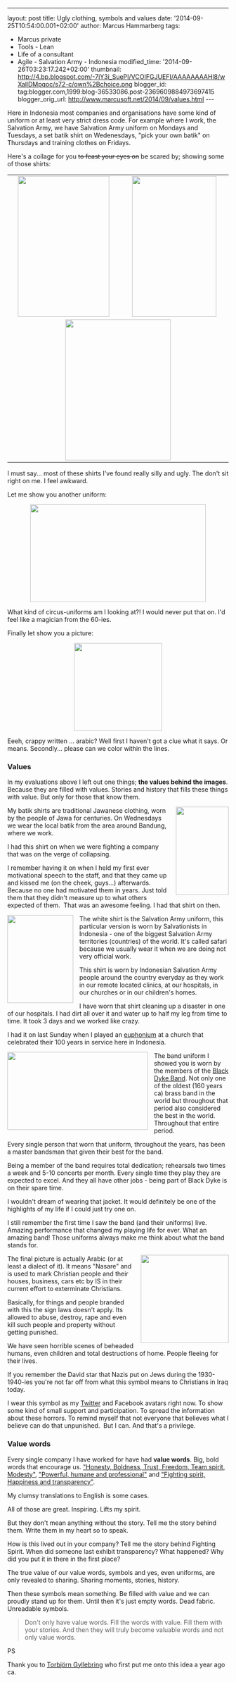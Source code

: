 ---
layout: post
title: Ugly clothing, symbols and values
date: '2014-09-25T10:54:00.001+02:00'
author: Marcus Hammarberg
tags:
  - Marcus
private
   - Tools - Lean
  - Life of a consultant
   - Agile - Salvation Army -
Indonesia
modified_time: '2014-09-26T03:23:17.242+02:00'
thumbnail: http://4.bp.blogspot.com/-7jY3i_SuePI/VCOIFGJUEFI/AAAAAAAAHl8/wXallDMpqoc/s72-c/own%2Bchoice.png
blogger_id: tag:blogger.com,1999:blog-36533086.post-2369609884973697415
blogger_orig_url: http://www.marcusoft.net/2014/09/values.html ---

<div dir="ltr" style="text-align: left;" trbidi="on">

Here in Indonesia most companies and organisations have some kind of
uniform or at least very strict dress code. For example where I work,
the Salvation Army, we have Salvation Army uniform on Mondays and
Tuesdays, a set batik shirt on Wedenesdays, "pick your own batik" on
Thursdays and training clothes on Fridays.

Here's a collage for you ~~to feast your eyes on~~ be scared by; showing
some of those shirts:

<table>
<colgroup>
<col style="width: 50%" />
<col style="width: 50%" />
</colgroup>
<tbody>
<tr class="odd">
<td><div class="separator" style="clear: both; text-align: center;">
<a
href="http://4.bp.blogspot.com/-7jY3i_SuePI/VCOIFGJUEFI/AAAAAAAAHl8/wXallDMpqoc/s1600/own%2Bchoice.png"
data-imageanchor="1" style="margin-left: 1em; margin-right: 1em;"><img
src="http://4.bp.blogspot.com/-7jY3i_SuePI/VCOIFGJUEFI/AAAAAAAAHl8/wXallDMpqoc/s1600/own%2Bchoice.png"
data-border="0" width="208" height="320" /></a>
</div></td>
<td><div class="separator" style="clear: both; text-align: center;">
<a
href="http://3.bp.blogspot.com/-yW0xTRJnxcw/VCOIFLrB9HI/AAAAAAAAHl0/LF9G-iA1X_I/s1600/set%2Bbatik%2Band%2Bbeard.jpg"
data-imageanchor="1" style="margin-left: 1em; margin-right: 1em;"><img
src="http://3.bp.blogspot.com/-yW0xTRJnxcw/VCOIFLrB9HI/AAAAAAAAHl0/LF9G-iA1X_I/s1600/set%2Bbatik%2Band%2Bbeard.jpg"
data-border="0" width="192" height="320" /></a>
</div></td>
</tr>
<tr class="even">
<td colspan="2" style="text-align: center;"><div class="separator"
style="clear: both; text-align: center;">
<a
href="http://1.bp.blogspot.com/-3qZugxM9lA8/VCOIFFzRydI/AAAAAAAAHl4/RI70-qdNcHM/s1600/uniform.jpg"
data-imageanchor="1" style="margin-left: 1em; margin-right: 1em;"><img
src="http://1.bp.blogspot.com/-3qZugxM9lA8/VCOIFFzRydI/AAAAAAAAHl4/RI70-qdNcHM/s1600/uniform.jpg"
data-border="0" width="240" height="320" /></a>
</div></td>
</tr>
</tbody>
</table>


I must say... most of these shirts I've found really silly and ugly. The
don't sit right on me. I feel awkward.

Let me show you another uniform:

<div class="separator" style="clear: both; text-align: center;">

<a
href="http://4.bp.blogspot.com/-8XzUHg5W19k/VCOZkxzsyrI/AAAAAAAAHmU/j7aaSHETfB8/s1600/black%2Bdyke.JPG"
data-imageanchor="1" style="margin-left: 1em; margin-right: 1em;"><img
src="http://4.bp.blogspot.com/-8XzUHg5W19k/VCOZkxzsyrI/AAAAAAAAHmU/j7aaSHETfB8/s1600/black%2Bdyke.JPG"
data-border="0" width="400" height="222" /></a>

</div>


What kind of circus-uniforms am I looking at?! I would never put that
on. I'd feel like a magician from the 60-ies.

Finally let show you a picture:

<div class="separator" style="clear: both; text-align: center;">

<a
href="http://4.bp.blogspot.com/-T36j3MTeqNo/VCObq1tPtXI/AAAAAAAAHmg/BmGzaQv9P0Y/s1600/christiansInIraq.jpeg"
data-imageanchor="1" style="margin-left: 1em; margin-right: 1em;"><img
src="http://4.bp.blogspot.com/-T36j3MTeqNo/VCObq1tPtXI/AAAAAAAAHmg/BmGzaQv9P0Y/s1600/christiansInIraq.jpeg"
data-border="0" width="200" height="200" /></a>

</div>


Eeeh, crappy written ... arabic? Well first I haven't got a clue what it
says. Or means. Secondly... please can we color within the lines.

### Values

<div>

In my evaluations above I left out one things; **the values behind the
images**. Because they are filled with values. Stories and history that
fills these things with value. But only for those that know them. 

</div>

<div>



</div>

<div style="text-align: left;">

<a
href="http://3.bp.blogspot.com/-yW0xTRJnxcw/VCOIFLrB9HI/AAAAAAAAHl0/LF9G-iA1X_I/s1600/set%2Bbatik%2Band%2Bbeard.jpg"
data-imageanchor="1"
style="clear: right; float: right; margin-bottom: 1em; margin-left: 1em; text-align: center;"><img
src="http://3.bp.blogspot.com/-yW0xTRJnxcw/VCOIFLrB9HI/AAAAAAAAHl0/LF9G-iA1X_I/s1600/set%2Bbatik%2Band%2Bbeard.jpg"
data-border="0" width="120" height="200" /></a>My batik shirts are
traditional Jawanese clothing, worn by the people of Jawa for centuries.
On Wednesdays we wear the local batik from the area around Bandung,
where we work. 

</div>

<div style="text-align: left;">

I had this shirt on when we were fighting a company that was on the
verge of collapsing. 

</div>

<div style="text-align: left;">

I remember having it on when I held my first ever motivational speech to
the staff, and that they came up and kissed me (on the cheek, guys...)
afterwards. Because no one had motivated them in years. Just told them
that they didn't measure up to what others expected of them.  That was
an awesome feeling. I had that shirt on then.

</div>

<div style="text-align: left;">



</div>

<div style="text-align: left;">



</div>

<div style="text-align: left;">

<a
href="http://1.bp.blogspot.com/-3qZugxM9lA8/VCOIFFzRydI/AAAAAAAAHl4/RI70-qdNcHM/s1600/uniform.jpg"
data-imageanchor="1"
style="clear: left; float: left; margin-bottom: 1em; margin-right: 1em; text-align: center;"><img
src="http://1.bp.blogspot.com/-3qZugxM9lA8/VCOIFFzRydI/AAAAAAAAHl4/RI70-qdNcHM/s1600/uniform.jpg"
data-border="0" width="150" height="200" /></a>The white shirt is the
Salvation Army uniform, this particular version is worn by Salvationists
in Indonesia - one of the biggest Salvation Army territories (countries)
of the world. It's called safari because we usually wear it when we are
doing not very official work.

</div>

<div style="text-align: left;">

This shirt is worn by Indonesian Salvation Army people around the
country everyday as they work in our remote located clinics, at our
hospitals, in our churches or in our children's homes. 

</div>

<div style="text-align: left;">

I have worn that shirt cleaning up a disaster in one of our hospitals. I
had dirt all over it and water up to half my leg from time to time. It
took 3 days and we worked like crazy.

</div>

<div style="text-align: left;">

I had it on last Sunday when I played an
<a href="http://en.wikipedia.org/wiki/Euphonium"
target="_blank">euphonium</a> at a church that celebrated their 100
years in service here in Indonesia. 

</div>

<div style="text-align: left;">



</div>

<div style="text-align: left;">



</div>

<div style="text-align: left;">

<a
href="http://4.bp.blogspot.com/-8XzUHg5W19k/VCOZkxzsyrI/AAAAAAAAHmU/j7aaSHETfB8/s1600/black%2Bdyke.JPG"
data-imageanchor="1"
style="clear: left; float: left; margin-bottom: 1em; margin-right: 1em; text-align: center;"><img
src="http://4.bp.blogspot.com/-8XzUHg5W19k/VCOZkxzsyrI/AAAAAAAAHmU/j7aaSHETfB8/s1600/black%2Bdyke.JPG"
data-border="0" width="320" height="177" /></a>The band uniform I showed
you is worn by the members of the
<a href="http://blackdykeband.co.uk/" target="_blank">Black Dyke
Band</a>. Not only one of the oldest (160 years ca) brass band in the
world but throughout that period also considered the best in the world.
Throughout that entire period. 

</div>

<div style="text-align: left;">

Every single person that worn that uniform, throughout the years, has
been a master bandsman that given their best for the band.

</div>

<div style="text-align: left;">

Being a member of the band requires total dedication; rehearsals two
times a week and 5-10 concerts per month. Every single time they play
they are expected to excel. And they all have other jobs - being part of
Black Dyke is on their spare time.

</div>

<div style="text-align: left;">

I wouldn't dream of wearing that jacket. It would definitely be one of
the highlights of my life if I could just try one on.

</div>

<div style="text-align: left;">

I still remember the first time I saw the band (and their uniforms)
live. Amazing performance that changed my playing life for ever. What an
amazing band! Those uniforms always make me think about what the band
stands for.

</div>

<div style="text-align: left;">



</div>

<div style="text-align: left;">

<a
href="http://4.bp.blogspot.com/-T36j3MTeqNo/VCObq1tPtXI/AAAAAAAAHmg/BmGzaQv9P0Y/s1600/christiansInIraq.jpeg"
data-imageanchor="1"
style="clear: right; float: right; margin-bottom: 1em; margin-left: 1em; text-align: center;"><img
src="http://4.bp.blogspot.com/-T36j3MTeqNo/VCObq1tPtXI/AAAAAAAAHmg/BmGzaQv9P0Y/s1600/christiansInIraq.jpeg"
data-border="0" width="200" height="200" /></a>The final picture is
actually Arabic (or at least a dialect of it). It means "Nasare" and is
used to mark Christian people and their houses, business, cars etc by IS
in their current effort to exterminate Christians. 

</div>

<div style="text-align: left;">

Basically, for things and people branded with this the sign laws doesn't
apply. Its allowed to abuse, destroy, rape and even kill such people and
property without getting punished. 

</div>

<div style="text-align: left;">

We have seen horrible scenes of beheaded humans, even children and total
destructions of home. People fleeing for their lives.

</div>

<div style="text-align: left;">

If you remember the David star that Nazis put on Jews during the
1930-1940-ies you're not far off from what this symbol means to
Christians in Iraq today. 

</div>

<div style="text-align: left;">



</div>

<div style="text-align: left;">

I wear this symbol as my
<a href="http://twitter.com/marcusoftnet" target="_blank">Twitter</a>
and Facebook avatars right now. To show some kind of small support and
participation. To spread the information about these horrors. To remind
myself that not everyone that believes what I believe can do that
unpunished.  But I can. And that's a privilege. 

</div>

### Value words

<div>

Every single company I have worked for have had **value words**. Big,
bold words that encourage us.
<a href="http://www.in.capgemini.com/about/group/values-ethics"
target="_blank">"Honesty, Boldness, Trust, Freedom, Team spirit,
Modesty"</a>, <a href="http://avegagroup.se/sv/Om-Avega-Group/Vara-varderingar/"
target="_blank">"Powerful, humane and professional"</a> and <a href="http://aptitud.se/" target="_blank">"Fighting spirit, Happiness
and transparency"</a>. 

</div>

<div>

My clumsy translations to English is some cases. 

</div>

<div>



</div>

<div>

All of those are great. Inspiring. Lifts my spirit. 

</div>

<div>

But they don't mean anything without the story. Tell me the story behind
them. Write them in my heart so to speak.

</div>

<div>



</div>

<div>

How is this lived out in your company? Tell me the story behind Fighting
Spirit. When did someone last exhibit transparency? What happened? Why
did you put it in there in the first place?

</div>

<div>



</div>

<div>

The true value of our value words, symbols and yes, even uniforms, are
only revealed to sharing. Sharing moments, stories, history. 

</div>

<div>



</div>

<div>

Then these symbols mean something. Be filled with value and we can
proudly stand up for them. Until then it's just empty words. Dead
fabric. Unreadable symbols. 

</div>

<div>



</div>

> Don't only have value words. Fill the words with value. Fill them with
> your stories. And then they will truly become valuable words and not
> only value words. 

<div>

PS

</div>

<div>

Thank you to
<a href="http://twitter.com/drunkcod" target="_blank">Torbjörn
Gyllebring</a> who first put me onto this idea a year ago ca.

</div>

</div>
